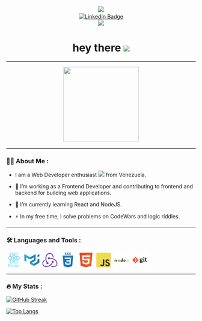 <div id="header" align="center">
  <img src="https://media.giphy.com/media/qgQUggAC3Pfv687qPC/giphy.gif" width="300"/>

  <div id="badges">
    <a href="https://twitter.com/tanensergio">
    <img src="https://img.shields.io/badge/Twitter-blue?logo=twitter&logoColor=white&style=for-the-badge" alt="LinkedIn Badge"/>
    </a>
  </div>
  <img src="https://komarev.com/ghpvc/?username=lopezolidev&style=for-the-badge&color=blueviolet&label=PROFILE+VIEWS" alt=" " />
  <h1>
  hey there
    <img src="https://media.giphy.com/media/hvRJCLFzcasrR4ia7z/giphy.gif" width="30px"/>
  </h1>
</div>

---

<div align="center">
  <img src="https://media.giphy.com/media/u2pmTWUi0MXjyrMaVj/giphy.gif" width="200" height="200"/>
</div>

---

### :man_technologist: About Me : 
- I am a Web Developer enthusiast <img src="https://media.giphy.com/media/WUlplcMpOCEmTGBtBW/giphy.gif" width="30"> from Venezuela.
- :telescope: I’m working as a Frontend Developer and contributing to frontend and backend for building web applications.

- 🌱 I’m currently learning React and NodeJS.

- :zap: In my free time, I solve problems on CodeWars and logic riddles.

---

### :hammer_and_wrench: Languages and Tools :
<div>
  <img src="https://github.com/devicons/devicon/blob/master/icons/react/react-original-wordmark.svg" title="React" alt="React" width="40" height="40"/>&nbsp;
  <img src="https://github.com/devicons/devicon/blob/master/icons/materialui/materialui-original.svg" title="Material UI" alt="Material UI" width="40" height="40"/>&nbsp;
   <img src="https://github.com/devicons/devicon/blob/master/icons/redux/redux-original.svg" title="Redux" alt="Redux " width="40" height="40"/>&nbsp;
  <img src="https://github.com/devicons/devicon/blob/master/icons/css3/css3-plain-wordmark.svg"  title="CSS3" alt="CSS" width="40" height="40"/>&nbsp;
  <img src="https://github.com/devicons/devicon/blob/master/icons/html5/html5-original.svg" title="HTML5" alt="HTML" width="40" height="40"/>&nbsp;
  <img src="https://github.com/devicons/devicon/blob/master/icons/javascript/javascript-original.svg" title="JavaScript" alt="JavaScript" width="40" height="40"/>&nbsp;
  <img src="https://github.com/devicons/devicon/blob/master/icons/nodejs/nodejs-original-wordmark.svg" title="NodeJS" alt="NodeJS" width="40" height="40"/>&nbsp;
  <img src="https://github.com/devicons/devicon/blob/master/icons/git/git-original-wordmark.svg" title="Git" **alt="Git" width="40" height="40"/>
</div>

---

### :fire: My Stats :
[![GitHub Streak](http://github-readme-streak-stats.herokuapp.com?user=lopezolidev&theme=dark&background=000000)](https://git.io/streak-stats)

[![Top Langs](https://github-readme-stats.vercel.app/api/top-langs/?username=lopezolidev)](https://github.com/anuraghazra/github-readme-stats)


<!-- - :mailbox:How to reach me: [![Linkedin Badge](https://img.shields.io/badge/-kakbar-blue?style=flat&logo=Linkedin&logoColor=white)](your-linkedin-url)--!>



